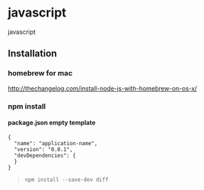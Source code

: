 javascript
==========

javascript

## Installation

### homebrew for mac

http://thechangelog.com/install-node-js-with-homebrew-on-os-x/

### npm install

#### package.json empty template

```
{
  "name": "application-name",
  "version": "0.0.1",
  "devDependencies": {
  }
}
```

> `npm install --save-dev diff`
